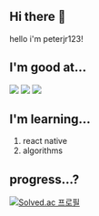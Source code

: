 ## Hi there 👋
hello i'm peterjr123!

## I'm good at...
<img src="https://img.shields.io/badge/1st-C++-FF6363"/> <img src="https://img.shields.io/badge/2nd-JAVA-FFAB76"/>
<img src="https://img.shields.io/badge/3rd-javascript-FFFDA2"/>

## I'm learning...
1. react native
2. algorithms

## progress...?
[![Solved.ac
프로필](http://mazassumnida.wtf/api/v2/generate_badge?boj=peterjr123)](https://solved.ac/peterjr123)
<!--
**peterjr123/peterjr123** is a ✨ _special_ ✨ repository because its `README.md` (this file) appears on your GitHub profile.

Here are some ideas to get you started:

- 🔭 I’m currently working on ...
- 🌱 I’m currently learning ...
- 👯 I’m looking to collaborate on ...
- 🤔 I’m looking for help with ...
- 💬 Ask me about ...
- 📫 How to reach me: ...
- 😄 Pronouns: ...
- ⚡ Fun fact: ...
-->
